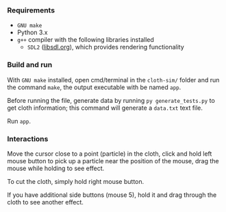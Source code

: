 ### Requirements
* `GNU make`
* Python 3.x
* `g++` compiler with the following libraries installed
  * `SDL2` ([libsdl.org](https://www.libsdl.org/)), which provides rendering functionality

### Build and run
With `GNU make` installed, open cmd/terminal in the `cloth-sim/` folder and run the command `make`, the output executable with be named `app`.

Before running the file, generate data by running `py generate_tests.py` to get cloth information; this command will generate a `data.txt` text file.

Run `app`.

### Interactions
Move the cursor close to a point (particle) in the cloth, click and hold left mouse button to pick up a particle near the position of the mouse, drag the mouse while holding to see effect.

To cut the cloth, simply hold right mouse button.

If you have additional side buttons (mouse 5), hold it and drag through the cloth to see another effect.